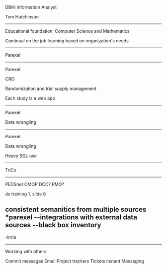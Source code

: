 DBHi Information Analyst

Tom Hutchinson

---

Educational foundation: Computer Science and Mathematics

Continual on the job learning based on organization's needs

---

Parexel

---

Parexel

CRO

Randomization and trial supply management

Each study is a web app

---

Parexel

Data wrangling

---

Parexel

Data wrangling

Heavy SQL use

---

TriCo

---

PEDSnet OMOP
DCC?
PMO?

ds training 1, slide 8

consistent semanitics from multiple sources
*parexel
--integrations with external data sources
--black box inventory
--
-inria

---

Working with others

Commit messages
Email
Project trackers
Tickets
Instant Messaging

